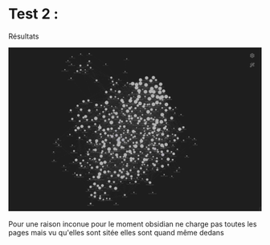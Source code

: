 # Test 2 :

 Résultats
 
 ![t2](img\actors_v1.png)

 Pour une raison inconue pour le moment obsidian ne charge pas toutes les pages mais vu qu'elles sont sitée elles sont quand même dedans
 